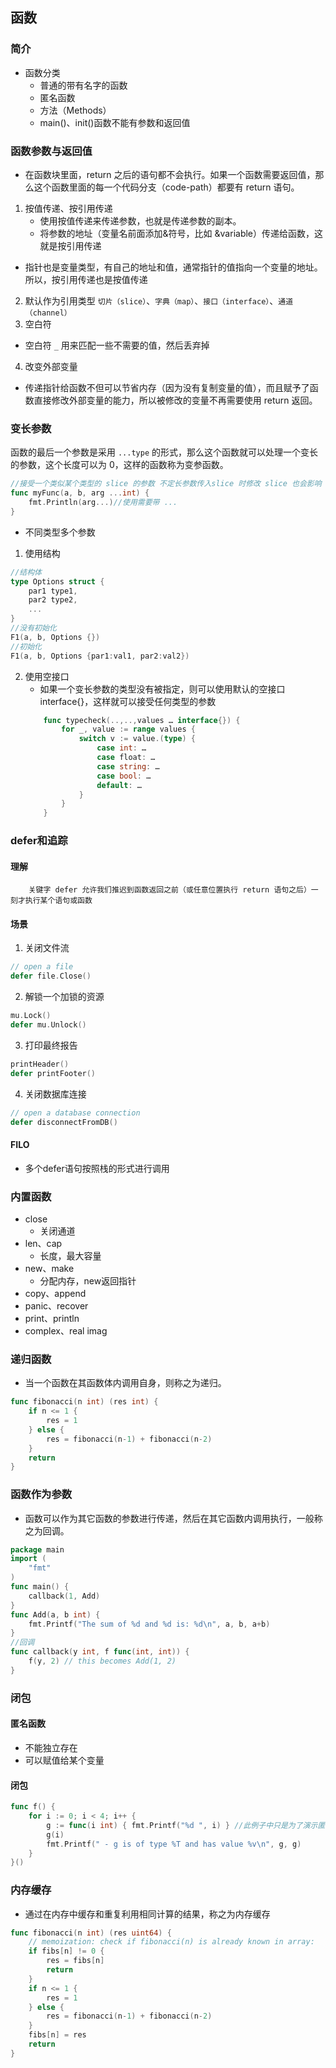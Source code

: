 ## 函数
### 简介

* 函数分类
    - 普通的带有名字的函数
    - 匿名函数
    - 方法（Methods）
    - main()、init()函数不能有参数和返回值

### 函数参数与返回值
- 在函数块里面，return 之后的语句都不会执行。如果一个函数需要返回值，那么这个函数里面的每一个代码分支（code-path）都要有 return 语句。
1. 按值传递、按引用传递
    - 使用按值传递来传递参数，也就是传递参数的副本。
    - 将参数的地址（变量名前面添加&符号，比如 &variable）传递给函数，这就是按引用传递
- 指针也是变量类型，有自己的地址和值，通常指针的值指向一个变量的地址。所以，按引用传递也是按值传递
2. 默认作为引用类型
    `切片（slice）`、`字典（map）`、`接口（interface）`、`通道（channel）`
3. 空白符
- 空白符 `_` 用来匹配一些不需要的值，然后丢弃掉
4. 改变外部变量
- 传递指针给函数不但可以节省内存（因为没有复制变量的值），而且赋予了函数直接修改外部变量的能力，所以被修改的变量不再需要使用 return 返回。
### 变长参数
函数的最后一个参数是采用 `...type` 的形式，那么这个函数就可以处理一个变长的参数，这个长度可以为 0，这样的函数称为变参函数。
```go
//接受一个类似某个类型的 slice 的参数 不定长参数传入slice 时修改 slice 也会影响 原来的slice
func myFunc(a, b, arg ...int) {
    fmt.Println(arg...)//使用需要带 ...
}
```
- 不同类型多个参数
1. 使用结构
```go
//结构体
type Options struct {
	par1 type1,
	par2 type2,
	...
}
//没有初始化
F1(a, b, Options {})
//初始化
F1(a, b, Options {par1:val1, par2:val2})
```
2. 使用空接口
    - 如果一个变长参数的类型没有被指定，则可以使用默认的空接口 interface{}，这样就可以接受任何类型的参数
    ```go
        func typecheck(..,..,values … interface{}) {
            for _, value := range values {
                switch v := value.(type) {
                    case int: …
                    case float: …
                    case string: …
                    case bool: …
                    default: …
                }
            }
        }
    ```
### defer和追踪
#### 理解
```
    关键字 defer 允许我们推迟到函数返回之前（或任意位置执行 return 语句之后）一刻才执行某个语句或函数
```
#### 场景
1. 关闭文件流
```go
// open a file  
defer file.Close()
```
2. 解锁一个加锁的资源
```go
mu.Lock()  
defer mu.Unlock() 
```
3. 打印最终报告
```go
printHeader()  
defer printFooter()
```
4. 关闭数据库连接
```go
// open a database connection  
defer disconnectFromDB()
```
#### FILO
- 多个defer语句按照栈的形式进行调用

### 内置函数
- close
    - 关闭通道
- len、cap
    - 长度，最大容量
- new、make
    - 分配内存，new返回指针
- copy、append
- panic、recover
- print、println
- complex、real imag
### 递归函数
- 当一个函数在其函数体内调用自身，则称之为递归。
```go
func fibonacci(n int) (res int) {
	if n <= 1 {
		res = 1
	} else {
		res = fibonacci(n-1) + fibonacci(n-2)
	}
	return
}
```

### 函数作为参数
- 函数可以作为其它函数的参数进行传递，然后在其它函数内调用执行，一般称之为回调。
```go
package main
import (
	"fmt"
)
func main() {
	callback(1, Add)
}
func Add(a, b int) {
	fmt.Printf("The sum of %d and %d is: %d\n", a, b, a+b)
}
//回调
func callback(y int, f func(int, int)) {
	f(y, 2) // this becomes Add(1, 2)
}
```

### 闭包
#### 匿名函数
- 不能独立存在
- 可以赋值给某个变量
#### 闭包
```go
func f() {
	for i := 0; i < 4; i++ {
		g := func(i int) { fmt.Printf("%d ", i) } //此例子中只是为了演示匿名函数可分配不同的内存地址，在现实开发中，不应该把该部分信息放置到循环中。
		g(i)
		fmt.Printf(" - g is of type %T and has value %v\n", g, g)
	}
}()
```

### 内存缓存
- 通过在内存中缓存和重复利用相同计算的结果，称之为内存缓存
```go
func fibonacci(n int) (res uint64) {
	// memoization: check if fibonacci(n) is already known in array:
	if fibs[n] != 0 {
		res = fibs[n]
		return
	}
	if n <= 1 {
		res = 1
	} else {
		res = fibonacci(n-1) + fibonacci(n-2)
	}
	fibs[n] = res
	return
}
```





